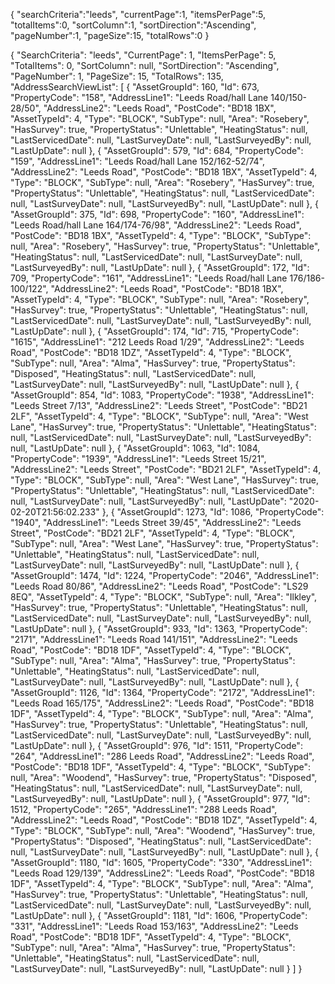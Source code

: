 {
    "searchCriteria":"leeds",
     "currentPage":1,
    "itemsPerPage":5,
    "totalItems":0,
    "sortColumn":1,
    "sortDirection":"Ascending",
    "pageNumber":1,
    "pageSize":15,
    "totalRows":0
}

{
    "SearchCriteria": "leeds",
    "CurrentPage": 1,
    "ItemsPerPage": 5,
    "TotalItems": 0,
    "SortColumn": null,
    "SortDirection": "Ascending",
    "PageNumber": 1,
    "PageSize": 15,
    "TotalRows": 135,
    "AddressSearchViewList": [
        {
            "AssetGroupId": 160,
            "Id": 673,
            "PropertyCode": "158",
            "AddressLine1": "Leeds Road/hall Lane 140/150-28/50",
            "AddressLine2": "Leeds Road",
            "PostCode": "BD18 1BX",
            "AssetTypeId": 4,
            "Type": "BLOCK",
            "SubType": null,
            "Area": "Rosebery",
            "HasSurvey": true,
            "PropertyStatus": "Unlettable",
            "HeatingStatus": null,
            "LastServicedDate": null,
            "LastSurveyDate": null,
            "LastSurveyedBy": null,
            "LastUpDate": null
        },
        {
            "AssetGroupId": 579,
            "Id": 684,
            "PropertyCode": "159",
            "AddressLine1": "Leeds Road/hall Lane 152/162-52/74",
            "AddressLine2": "Leeds Road",
            "PostCode": "BD18 1BX",
            "AssetTypeId": 4,
            "Type": "BLOCK",
            "SubType": null,
            "Area": "Rosebery",
            "HasSurvey": true,
            "PropertyStatus": "Unlettable",
            "HeatingStatus": null,
            "LastServicedDate": null,
            "LastSurveyDate": null,
            "LastSurveyedBy": null,
            "LastUpDate": null
        },
        {
            "AssetGroupId": 375,
            "Id": 698,
            "PropertyCode": "160",
            "AddressLine1": "Leeds Road/hall Lane 164/174-76/98",
            "AddressLine2": "Leeds Road",
            "PostCode": "BD18 1BX",
            "AssetTypeId": 4,
            "Type": "BLOCK",
            "SubType": null,
            "Area": "Rosebery",
            "HasSurvey": true,
            "PropertyStatus": "Unlettable",
            "HeatingStatus": null,
            "LastServicedDate": null,
            "LastSurveyDate": null,
            "LastSurveyedBy": null,
            "LastUpDate": null
        },
        {
            "AssetGroupId": 172,
            "Id": 709,
            "PropertyCode": "161",
            "AddressLine1": "Leeds Road/hall Lane 176/186-100/122",
            "AddressLine2": "Leeds Road",
            "PostCode": "BD18 1BX",
            "AssetTypeId": 4,
            "Type": "BLOCK",
            "SubType": null,
            "Area": "Rosebery",
            "HasSurvey": true,
            "PropertyStatus": "Unlettable",
            "HeatingStatus": null,
            "LastServicedDate": null,
            "LastSurveyDate": null,
            "LastSurveyedBy": null,
            "LastUpDate": null
        },
        {
            "AssetGroupId": 174,
            "Id": 715,
            "PropertyCode": "1615",
            "AddressLine1": "212 Leeds Road 1/29",
            "AddressLine2": "Leeds Road",
            "PostCode": "BD18 1DZ",
            "AssetTypeId": 4,
            "Type": "BLOCK",
            "SubType": null,
            "Area": "Alma",
            "HasSurvey": true,
            "PropertyStatus": "Disposed",
            "HeatingStatus": null,
            "LastServicedDate": null,
            "LastSurveyDate": null,
            "LastSurveyedBy": null,
            "LastUpDate": null
        },
        {
            "AssetGroupId": 854,
            "Id": 1083,
            "PropertyCode": "1938",
            "AddressLine1": "Leeds Street 7/13",
            "AddressLine2": "Leeds Street",
            "PostCode": "BD21 2LF",
            "AssetTypeId": 4,
            "Type": "BLOCK",
            "SubType": null,
            "Area": "West Lane",
            "HasSurvey": true,
            "PropertyStatus": "Unlettable",
            "HeatingStatus": null,
            "LastServicedDate": null,
            "LastSurveyDate": null,
            "LastSurveyedBy": null,
            "LastUpDate": null
        },
        {
            "AssetGroupId": 1063,
            "Id": 1084,
            "PropertyCode": "1939",
            "AddressLine1": "Leeds Street 15/21",
            "AddressLine2": "Leeds Street",
            "PostCode": "BD21 2LF",
            "AssetTypeId": 4,
            "Type": "BLOCK",
            "SubType": null,
            "Area": "West Lane",
            "HasSurvey": true,
            "PropertyStatus": "Unlettable",
            "HeatingStatus": null,
            "LastServicedDate": null,
            "LastSurveyDate": null,
            "LastSurveyedBy": null,
            "LastUpDate": "2020-02-20T21:56:02.233"
        },
        {
            "AssetGroupId": 1273,
            "Id": 1086,
            "PropertyCode": "1940",
            "AddressLine1": "Leeds Street 39/45",
            "AddressLine2": "Leeds Street",
            "PostCode": "BD21 2LF",
            "AssetTypeId": 4,
            "Type": "BLOCK",
            "SubType": null,
            "Area": "West Lane",
            "HasSurvey": true,
            "PropertyStatus": "Unlettable",
            "HeatingStatus": null,
            "LastServicedDate": null,
            "LastSurveyDate": null,
            "LastSurveyedBy": null,
            "LastUpDate": null
        },
        {
            "AssetGroupId": 1474,
            "Id": 1224,
            "PropertyCode": "2046",
            "AddressLine1": "Leeds Road 80/86",
            "AddressLine2": "Leeds Road",
            "PostCode": "LS29 8EQ",
            "AssetTypeId": 4,
            "Type": "BLOCK",
            "SubType": null,
            "Area": "Ilkley",
            "HasSurvey": true,
            "PropertyStatus": "Unlettable",
            "HeatingStatus": null,
            "LastServicedDate": null,
            "LastSurveyDate": null,
            "LastSurveyedBy": null,
            "LastUpDate": null
        },
        {
            "AssetGroupId": 933,
            "Id": 1363,
            "PropertyCode": "2171",
            "AddressLine1": "Leeds Road 141/151",
            "AddressLine2": "Leeds Road",
            "PostCode": "BD18 1DF",
            "AssetTypeId": 4,
            "Type": "BLOCK",
            "SubType": null,
            "Area": "Alma",
            "HasSurvey": true,
            "PropertyStatus": "Unlettable",
            "HeatingStatus": null,
            "LastServicedDate": null,
            "LastSurveyDate": null,
            "LastSurveyedBy": null,
            "LastUpDate": null
        },
        {
            "AssetGroupId": 1126,
            "Id": 1364,
            "PropertyCode": "2172",
            "AddressLine1": "Leeds Road 165/175",
            "AddressLine2": "Leeds Road",
            "PostCode": "BD18 1DF",
            "AssetTypeId": 4,
            "Type": "BLOCK",
            "SubType": null,
            "Area": "Alma",
            "HasSurvey": true,
            "PropertyStatus": "Unlettable",
            "HeatingStatus": null,
            "LastServicedDate": null,
            "LastSurveyDate": null,
            "LastSurveyedBy": null,
            "LastUpDate": null
        },
        {
            "AssetGroupId": 976,
            "Id": 1511,
            "PropertyCode": "264",
            "AddressLine1": "286 Leeds Road",
            "AddressLine2": "Leeds Road",
            "PostCode": "BD18 1DF",
            "AssetTypeId": 4,
            "Type": "BLOCK",
            "SubType": null,
            "Area": "Woodend",
            "HasSurvey": true,
            "PropertyStatus": "Disposed",
            "HeatingStatus": null,
            "LastServicedDate": null,
            "LastSurveyDate": null,
            "LastSurveyedBy": null,
            "LastUpDate": null
        },
        {
            "AssetGroupId": 977,
            "Id": 1512,
            "PropertyCode": "265",
            "AddressLine1": "288 Leeds Road",
            "AddressLine2": "Leeds Road",
            "PostCode": "BD18 1DZ",
            "AssetTypeId": 4,
            "Type": "BLOCK",
            "SubType": null,
            "Area": "Woodend",
            "HasSurvey": true,
            "PropertyStatus": "Disposed",
            "HeatingStatus": null,
            "LastServicedDate": null,
            "LastSurveyDate": null,
            "LastSurveyedBy": null,
            "LastUpDate": null
        },
        {
            "AssetGroupId": 1180,
            "Id": 1605,
            "PropertyCode": "330",
            "AddressLine1": "Leeds Road 129/139",
            "AddressLine2": "Leeds Road",
            "PostCode": "BD18 1DF",
            "AssetTypeId": 4,
            "Type": "BLOCK",
            "SubType": null,
            "Area": "Alma",
            "HasSurvey": true,
            "PropertyStatus": "Unlettable",
            "HeatingStatus": null,
            "LastServicedDate": null,
            "LastSurveyDate": null,
            "LastSurveyedBy": null,
            "LastUpDate": null
        },
        {
            "AssetGroupId": 1181,
            "Id": 1606,
            "PropertyCode": "331",
            "AddressLine1": "Leeds Road 153/163",
            "AddressLine2": "Leeds Road",
            "PostCode": "BD18 1DF",
            "AssetTypeId": 4,
            "Type": "BLOCK",
            "SubType": null,
            "Area": "Alma",
            "HasSurvey": true,
            "PropertyStatus": "Unlettable",
            "HeatingStatus": null,
            "LastServicedDate": null,
            "LastSurveyDate": null,
            "LastSurveyedBy": null,
            "LastUpDate": null
        }
    ]
}
